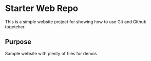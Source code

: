 # Starter Web Repo

This is a simple website project for showing how to use Git and Github togeteher.

## Purpose

Sample website with plenty of files for demos